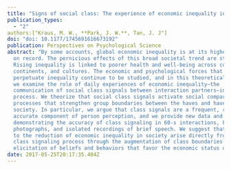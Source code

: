 ```yaml
---
title: "Signs of social class: The experience of economic inequality in everyday life"
publication_types:
  - "2"
authors:["Kraus, M. W., **Park, J. W.**, Tan, J. J"]
doi: "doi: 10.1177/1745691616673192"
publication: Perspectives on Psychological Science
abstract: "By some accounts, global economic inequality is at its highest point
  on record. The pernicious effects of this broad societal trend are striking:
  Rising inequality is linked to poorer health and well-being across countries,
  continents, and cultures. The economic and psychological forces that
  perpetuate inequality continue to be studied, and in this theoretical review,
  we examine the role of daily experiences of economic inequality—the
  communication of social class signals between interaction partners—in this
  process. We theorize that social class signals activate social comparison
  processes that strengthen group boundaries between the haves and have nots in
  society. In particular, we argue that class signals are a frequent, rapid, and
  accurate component of person perception, and we provide new data and analyses
  demonstrating the accuracy of class signaling in 60-s interactions, Facebook
  photographs, and isolated recordings of brief speech. We suggest that barriers
  to the reduction of economic inequality in society arise directly from this
  class signaling process through the augmentation of class boundaries and the
  elicitation of beliefs and behaviors that favor the economic status quo."
date: 2017-05-25T20:17:35.404Z
---
```

